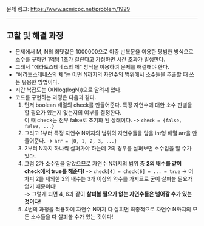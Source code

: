 문제 링크: https://www.acmicpc.net/problem/1929
- - -
## 고찰 및 해결 과정 
- 문제에서 M, N의 최댓값은 1000000으로 이중 반복문을 이용한 평범한 방식으로 소수를 구하면 1억당 1초가 걸린다고 가정하면 시간 초과가 발생한다.  
- 그래서 "에라토스테네스의 체" 방식을 이용하여 문제를 해결해야 한다.  
- "에라토스테네스의 체"는 어떤 N까지의 자연수의 범위에서 소수들을 추출할 때 쓰는 유용한 방법이다.  
- 시간 복잡도는 O(Nlog(logN))으로 알려져 있다.  
- 코드를 구현하는 과정은 다음과 같다.  
  1. 먼저 boolean 배열의 check를 만들어준다. 특정 자연수에 대한 소수 판별을 할 필요가 있는지 없는지의 여부를 결정한다.  
    이 때 check는 전부 false로 초기화 된 상태이다. -> ```check = {false, false, ...}```  
  2. 그리고 1부터 특정 자연수 N까지의 범위의 자연수들을 담을 int형 배열 arr을 만들어준다. -> ```arr = {0, 1, 2, 3, ...}```  
  3. 2부터 N까지 하나씩 살펴가야 하는데 2의 경우를 살펴보면 소수임을 알 수가 있다.  
  4. 그럼 2가 소수임을 알았으므로 자연수 N까지의 범위 중 **2의 배수를 같이 check에서 true를 해준다!** -> ```check[4] = check[6] = ... = true```
    -> 어차피 2를 제외한 2의 배수는 3개 이상의 약수를 가지므로 굳이 살펴볼 필요가 없기 때문이다!  
    -> 그렇게 되면 4, 6과 같이 **살펴볼 필요가 없는 자연수들은 넘어갈 수가 있는 것이다!**  
  5. 4번의 과정을 적용하여 자연수 N까지 다 살피면 최종적으로 자연수 N까지의 모든 소수들을 다 살펴볼 수가 있는 것이다!  
